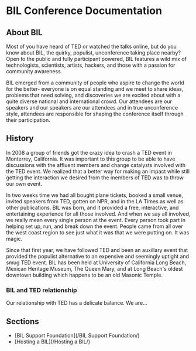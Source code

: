 # BIL Conference Documentation

## About BIL

Most of you have heard of TED or watched the talks online, but do you know about BIL, the quirky, populist, unconference taking place nearby? Open to the public and fully participant powered, BIL features a wild mix of technologists, scientists, artists, hackers, and those with a passion for community awareness.

BIL emerged from a community of people who aspire to change the world for the better- everyone is on equal standing and we meet to share ideas, problems that need solving, and discoveries we are excited about with a quite diverse national and international crowd. Our attendees are our speakers and our speakers are our attendees and in true unconference style, attendees are responsible for shaping the conference itself through their participation.

## History

In 2008 a group of friends got the crazy idea to crash a TED event in Monterrey, California.  It was important to this group to be able to have discussions with the affluent members and change catalysts involved with the TED event.  We realized that a better way for making an impact while still getting the interaction we desired from the members of TED was to throw our own event. 

In two weeks time we had all bought plane tickets, booked a small venue, invited speakers from TED, gotten on NPR, and in the LA Times as well as other publications.  BIL was born, and it provided a free, interactive, and entertaining experience for all those involved.  And when we say all involved, we really mean every single person at the event.  Every person took part in helping set up, run, and break down the event.  People came from all over the west coast region to see just what it was that we were putting on.  It was magic.

Since that first year, we have followed TED and been an auxillary event that provided the populist alternative to an expensive and seemingly uptight and smug TED event.  BIL has been held at University of California Long Beach, Mexican Heritage Museum, The Queen Mary, and at Long Beach's oldest downtown building which happens to be an old Masonic Temple.  

### BIL and TED relationship

Our relationship with TED has a delicate balance.  We are...

## Sections

* [BIL Support Foundation](/BIL Support Foundation/)
* [Hosting a BIL](/Hosting a BIL/)
